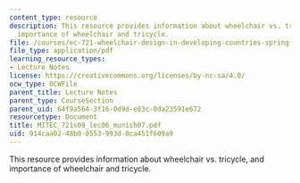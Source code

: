 ```yaml
---
content_type: resource
description: This resource provides information about wheelchair vs. tricycle, and
  importance of wheelchair and tricycle.
file: /courses/ec-721-wheelchair-design-in-developing-countries-spring-2009/914caa0248b00553993d0ca451f609a9_MITEC_721S09_lec06_munish07.pdf
file_type: application/pdf
learning_resource_types:
- Lecture Notes
license: https://creativecommons.org/licenses/by-nc-sa/4.0/
ocw_type: OCWFile
parent_title: Lecture Notes
parent_type: CourseSection
parent_uid: 64f9a564-3f16-0d9d-e83c-0da23591e672
resourcetype: Document
title: MITEC_721s09_lec06_munish07.pdf
uid: 914caa02-48b0-0553-993d-0ca451f609a9
---
```

This resource provides information about wheelchair vs. tricycle, and importance of wheelchair and tricycle.